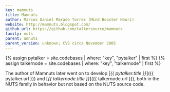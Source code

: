 ```yaml
---
key: mamnuts
title: Mamnuts
author: Marcos Daniel Marado Torres (Mind Booster Noori)
website: http://mamnuts.blogspot.com/
github_url: https://github.com/talkersource/mamnuts
family: nuts
parent: amnuts
parent_version: unknown; CVS circa November 2005
---
```


{% assign pytalker = site.codebases | where: "key", "pytalker" | first %}
{% assign talkernode = site.codebases | where: "key", "talkernode" | first %}

The author of Mamnuts later went on to develop [_{{ pytalker.title }}_]({{ pytalker.url }})
and [_{{ talkernode.title }}_]({{ talkernode.url }}), both in the NUTS family in behavior
but not based on the NUTS source code.
